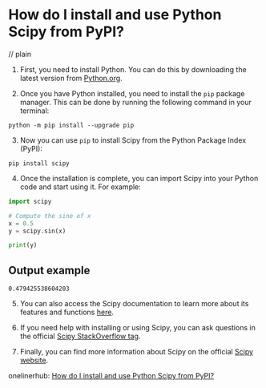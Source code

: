 # How do I install and use Python Scipy from PyPI?
// plain

1. First, you need to install Python. You can do this by downloading the latest version from [Python.org](https://www.python.org/).

2. Once you have Python installed, you need to install the `pip` package manager. This can be done by running the following command in your terminal:

```
python -m pip install --upgrade pip
```

3. Now you can use `pip` to install Scipy from the Python Package Index (PyPI):

```
pip install scipy
```

4. Once the installation is complete, you can import Scipy into your Python code and start using it. For example:

```python
import scipy

# Compute the sine of x
x = 0.5
y = scipy.sin(x)

print(y)
```

## Output example


```
0.479425538604203
```

5. You can also access the Scipy documentation to learn more about its features and functions [here](https://docs.scipy.org/doc/scipy/reference/).

6. If you need help with installing or using Scipy, you can ask questions in the official [Scipy StackOverflow tag](https://stackoverflow.com/questions/tagged/scipy).

7. Finally, you can find more information about Scipy on the official [Scipy website](https://www.scipy.org/).

onelinerhub: [How do I install and use Python Scipy from PyPI?](https://onelinerhub.com/python-scipy/how-do-i-install-and-use-python-scipy-from-pypi)
